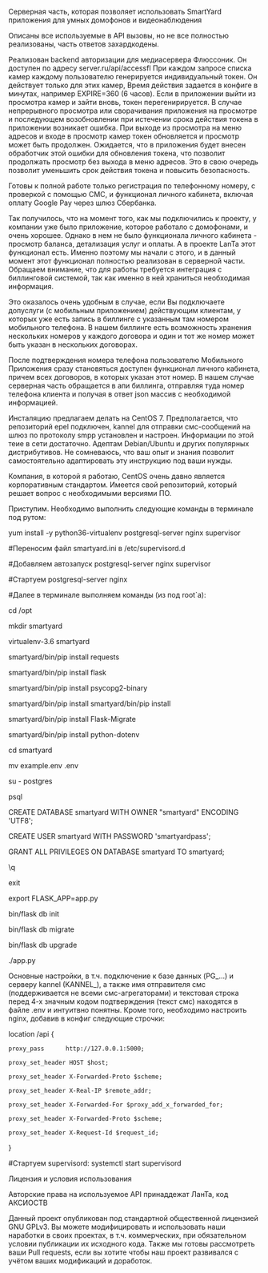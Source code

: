 Серверная часть, которая позволяет использовать SmartYard приложения для умных домофонов и видеонаблюдения

Описаны все используемые в API вызовы, но не все полностью реализованы, часть ответов захардкодены. 

Реализован backend авторизации для медиасервера Флюссоник. Он доступен по адресу server.ru/api/accessfl 
При каждом запросе списка камер каждому пользователю генерируется индивидуальный токен. Он действует только для этих камер, Время действия задается в конфиге в минутах, например EXPIRE=360 (6 часов). Если в приложении выйти из просмотра камер и зайти вновь, токен перегенирируется. В случае непрерывного просмотра или сворачивания приложения на просмотре и последующем возобновлении при истечении срока действия токена в приложении возникает ошибка. При выходе из просмотра на меню адресов и входе в просмотр камер токен обновляется и просмотр может быть продолжен. Ожидается, что в приложения будет внесен обработчик этой ошибки для обновления токена, что позволит продолжать просмотр без выхода в меню адресов. Это в свою очередь позволит уменьшить срок действия токена и повысить безопасность.

Готовы к полной работе только регистрация по телефонному номеру, с проверкой с помощью СМС, и функционал личного кабинета, включая оплату Google Pay через шлюз Сбербанка.

Так получилось, что на момент того, как мы подключились к проекту, у компании уже было приложение, которое работало с домофонами, и очень хорошее. Однако в нем не было функционала личного кабинета - просмотр баланса, детализация услуг и оплаты. А в проекте LanTa этот функционал есть. Именно поэтому мы начали с этого, и в данный момент этот функционал полностью реализован в серверной части. Обращаем внимание, что для работы требуется интеграция с биллинговой системой, так как именно в ней храниться необходимая информация. 

Это оказалось очень удобным в случае, если Вы подключаете допуслуги (с мобильным приложением) действующим клиентам, у которых уже есть запись в биллинге с указанным там номером мобильного телефона. В нашем биллинге есть возможность хранения нескольких номеров у каждого договора и один и тот же номер может быть указан в нескольких договорах. 

После подтверждения номера телефона пользователю Мобильного Приложения сразу становяться доступен функционал личного  кабинета, причем всех договоров, в которых указан этот номер. В нашем случае серверная часть обращается в апи биллинга, отправляя туда номер телефона клиента и получая в ответ json массив с необходимой информацией. 

Инсталяцию предлагаем делать на CentOS 7. Предполагается, что репозиторий epel подключен, kannel для отправки смс-сообщений на шлюз по протоколу smpp установлен и настроен. Информации по этой теие в сети достаточно. 
Адептам Debian/Ubuntu и других популярных дистрибутивов. Не сомневаюсь, что ваш опыт и знания позволит самостоятельно адаптировать эту инструкцию под ваши нужды. 

Компания, в которой я работаю, CentOS очень давно является корпоративным стандартом. Имеется свой репозиторий, который решает вопрос
с необходимыми версиями ПО.

Приступим. Необходимо выполнить следующие команды в терминале под рутом:

yum install -y python36-virtualenv postgresql-server nginx supervisor

#Переносим файл smartyard.ini в /etc/supervisord.d 

#Добавляем автозапуск postgresql-server nginx supervisor

#Стартуем postgresql-server nginx

#Далее в терминале выполняем команды (из под root`а):

cd /opt

mkdir smartyard

virtualenv-3.6 smartyard

smartyard/bin/pip install requests

smartyard/bin/pip install flask

smartyard/bin/pip install psycopg2-binary

smartyard/bin/pip install smartyard/bin/pip install

smartyard/bin/pip install Flask-Migrate

smartyard/bin/pip install python-dotenv

cd smartyard

mv example.env .env

su - postgres

psql

CREATE DATABASE smartyard WITH OWNER "smartyard" ENCODING 'UTF8';

CREATE USER smartyard WITH PASSWORD 'smartyardpass';

GRANT ALL PRIVILEGES ON DATABASE smartyard TO smartyard;

\q

exit

export FLASK_APP=app.py

bin/flask db init

bin/flask db migrate

bin/flask db upgrade

./app.py


Основные настройки, в т.ч. подключение к базе данных (PG_...) и серверу kannel (KANNEL_), а также имя отправителя смс (поддерживается не всеми смс-агрегаторами) и текстовая строка перед 4-х значным кодом подтверждения (текст смс) находятся в файле .env и интуитвно понятны. Кроме того, необходимо настроить nginx, добавив в конфиг следующие строчки:
 
 location /api {
 
    proxy_pass      http://127.0.0.1:5000;
    
    proxy_set_header HOST $host;
    
    proxy_set_header X-Forwarded-Proto $scheme;
    
    proxy_set_header X-Real-IP $remote_addr;
    
    proxy_set_header X-Forwarded-For $proxy_add_x_forwarded_for;
    
    proxy_set_header X-Forwarded-Proto $scheme;
    
    proxy_set_header X-Request-Id $request_id;
    
  }

#Стартуем supervisord:
systemctl start supervisord


Лицензия и условия использования

Авторские права на используемое API принаддежат ЛанТа, код АКСИОСТВ

Данный проект опубликован под стандартной общественной лицензией GNU GPLv3. Вы можете модифицировать и использовать наши наработки в своих проектах, в т.ч. коммерческих, при обязательном условии публикации их исходного кода. Также мы готовы рассмотреть ваши Pull requests, если вы хотите чтобы наш проект развивался с учётом ваших модификаций и доработок.
